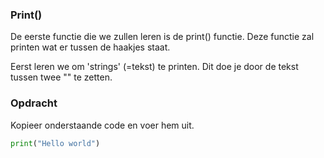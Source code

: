 ### Print()

De eerste functie die we zullen leren is de print() functie. Deze functie zal printen wat er tussen de haakjes staat. 

Eerst leren we om 'strings' (=tekst) te printen. Dit doe je door de tekst tussen twee "" te zetten.

### Opdracht
Kopieer onderstaande code en voer hem uit.

```python
print("Hello world")
```
